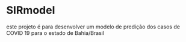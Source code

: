 # SIRmodel
este projeto é para desenvolver um modelo de predição dos casos de COVID 19 para o estado de Bahia/Brasil
